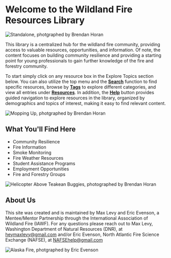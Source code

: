# Welcome to the Wildland Fire Resources Library

![Standalone, photgraphed by Brendan Horan](/images/Standalone.jpg)

This library is a centralized hub for the wildland fire community, providing access to valuable resources, opportunities, and information. Of note, the content focuses on building community resilience and providing a starting point for young professionals to gain further knowledge of the fire and forestry community.

To start simply click on any resource box in the Explore Topics section below. You can also utilize the top menu and the [**Search**](/search/) function to find specific resources, browse by [**Tags**](/tags/) to explore different categories, and view all entries under [**Resources**](/posts/). In addition, the [**Help**](/help) button provides guided navigation to explore resources in the library, organized by demographics and topics of interest, making it easy to find relevant content.

![Mopping Up, photgraphed by Brendan Horan](/images/MoppingUp.jpg)

## What You'll Find Here
- Community Resilience
- Fire Information
- Smoke Monitoring
- Fire Weather Resources
- Student Assistance Programs
- Employment Opportunities
- Fire and Forestry Groups

![Helicopter Above Teakean Buggies, photographed by Brendan Horan](/images/Helicopter.jpg)

## About Us
This site was created and is maintained by Max Levy and Eric Evenson, a Mentee/Mentor Partnership through the International Association of Wildland Fire (IAWF). For any questions please reach out to Max Levy, Washington Department of Natural Resources (DNR), at heymaxlevy@gmail.com and/or Eric Evenson, North Atlantic Fire Science Exchange (NAFSE), at NAFSEhelp@gmail.com

![Alaska Fire, photgraphed by Eric Evenson](/images/AlaskaFireImage.jpg)
